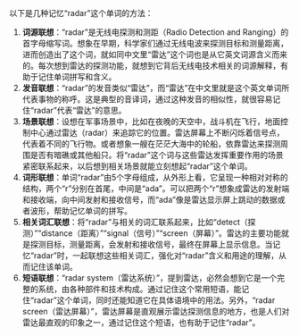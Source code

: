 以下是几种记忆“radar”这个单词的方法：
1. **词源联想**：“radar”是无线电探测和测距（Radio Detection and Ranging）的首字母缩写词。想象在早期，科学家们通过无线电波来探测目标和测量距离，进而创造出了这个词，就如同中文里“雷达”这个词也是从它英文词源含义而来的。每次想到雷达的探测功能，就想到它背后无线电技术相关的词源解释，有助于记住单词拼写和含义。
2. **发音联想**：“radar”的发音类似“雷达”，而“雷达”在中文里就是这个英文单词所代表事物的称呼。这是典型的音译词，通过这种发音的相似性，就很容易记住“radar”代表“雷达”的意思。
3. **场景联想**：设想在军事场景中，比如在夜晚的天空中，战斗机在飞行，地面控制中心通过雷达（radar）来追踪它的位置。雷达屏幕上不断闪烁着信号点，代表着不同的飞行物。或者想象一艘在茫茫大海中的轮船，依靠雷达来探测周围是否有暗礁或其他船只。将“radar”这个词与这些雷达发挥重要作用的场景紧密联系起来，以后想到相关场景就能立刻想起“radar”这个单词。
4. **词形联想**：单词“radar”由5个字母组成，从外形上看，它呈现一种相对对称的结构，两个“r”分别在首尾，中间是“ada”。可以把两个“r”想象成雷达的发射端和接收端，向中间发射和接收信号，而“ada”像是雷达显示屏上跳动的数据或者波形，帮助记忆单词的拼写。 
5. **相关词汇联想**：将“radar”与相关的词汇联系起来，比如“detect（探测）”“distance（距离）”“signal（信号）”“screen（屏幕）”。雷达的主要功能就是探测目标，测量距离，会发射和接收信号，最终在屏幕上显示信息。当记忆“radar”时，一起联想这些相关词汇，强化对“radar”含义和用途的理解，从而记住该单词。 
6. **短语联想**：“radar system（雷达系统）”，提到雷达，必然会想到它是一个完整的系统，由各种部件和技术构成。通过记住这个常用短语，能记住“radar”这个单词，同时还能知道它在具体语境中的用法。另外，“radar screen（雷达屏幕）”，雷达屏幕是直观展示雷达探测信息的地方，也是人们对雷达最直观的印象之一，通过记住这个短语，也有助于记住“radar”。 